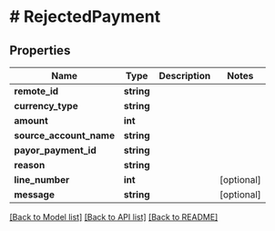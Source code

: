 # # RejectedPayment

## Properties

Name | Type | Description | Notes
------------ | ------------- | ------------- | -------------
**remote_id** | **string** |  | 
**currency_type** | **string** |  | 
**amount** | **int** |  | 
**source_account_name** | **string** |  | 
**payor_payment_id** | **string** |  | 
**reason** | **string** |  | 
**line_number** | **int** |  | [optional] 
**message** | **string** |  | [optional] 

[[Back to Model list]](../../README.md#documentation-for-models) [[Back to API list]](../../README.md#documentation-for-api-endpoints) [[Back to README]](../../README.md)


